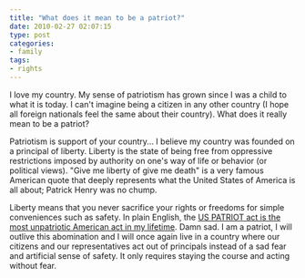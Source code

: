 ```yaml
---
title: "What does it mean to be a patriot?"
date: 2010-02-27 02:07:15
type: post
categories:
- family
tags:
- rights
---
```


<p>I love my country.  My sense of patriotism has grown since I was a child to what it is today.  I can't imagine being a citizen in any other country (I hope all foreign nationals feel the same about their country).  What does it really mean to be a patriot?</p>  <p>Patriotism is support of your country... I believe my country was founded on a principal of liberty.  Liberty is the state of being free from oppressive restrictions imposed by authority on one's way of life or behavior (or political views).  "Give me liberty of give me death" is a very famous American quote that deeply represents what the United States of America is all about; Patrick Henry was no chump.</p>  <p>Liberty means that you never sacrifice your rights or freedoms for simple conveniences such as safety.  In plain English, the <a href="http://www.eff.org/deeplinks/2010/02/epic-fail-congress-usa-patriot-act-renewed-without">US PATRIOT act is the most unpatriotic American act in my lifetime</a>.  Damn sad.  I am a patriot, I will outlive this abomination and I will once again live in a country where our citizens and our representatives act out of principals instead of a sad fear and artificial sense of safety.  It only requires staying the course and acting without fear.</p>
